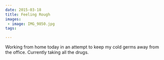 ```yaml
---
date: 2015-03-18
title: Feeling Rough
images: 
 - image: IMG_9850.jpg
tags:

---
```

Working from home today in an attempt to keep my cold germs away from the office. Currently taking all the drugs.